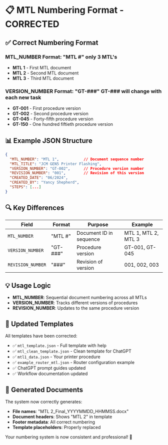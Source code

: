 # 📋 MTL Numbering Format - CORRECTED

## ✅ **Correct Numbering Format**

### MTL_NUMBER Format: "MTL #" only 3 MTL's
- **MTL 1** - First MTL document
- **MTL 2** - Second MTL document  
- **MTL 3** - Third MTL document

### VERSION_NUMBER Format: "GT-###" GT-### will change with each new task
- **GT-001** - First procedure version
- **GT-002** - Second procedure version
- **GT-045** - Forty-fifth procedure version
- **GT-150** - One hundred fiftieth procedure version

## 📊 **Example JSON Structure**

```json
{
  "MTL_NUMBER": "MTL 1",           // Document sequence number
  "MTL_TITLE": "JCM GEN5 Printer Flashing",
  "VERSION_NUMBER": "GT-002",      // Procedure version number
  "REVISION_NUMBER": "001",        // Revision of this version
  "CREATED_DATE": "06/2024",
  "CREATED_BY": "Yancy Shepherd",
  "STEPS": [...]
}
```

## 🔍 **Key Differences**

| Field | Format | Purpose | Example |
|-------|--------|---------|---------|
| `MTL_NUMBER` | "MTL #" | Document ID in sequence | MTL 1, MTL 2, MTL 3 |
| `VERSION_NUMBER` | "GT-###" | Procedure version | GT-001, GT-045 |
| `REVISION_NUMBER` | "###" | Revision of version | 001, 002, 003 |

## 💡 **Usage Logic**

- **MTL_NUMBER**: Sequential document numbering across all MTLs
- **VERSION_NUMBER**: Tracks different versions of procedures
- **REVISION_NUMBER**: Updates to the same procedure version

## 🎯 **Updated Templates**

All templates have been corrected:
- ✅ `mtl_template.json` - Full template with help
- ✅ `mtl_clean_template.json` - Clean template for ChatGPT
- ✅ `mtl1_data.json` - Your printer procedure
- ✅ `example_router_mtl.json` - Router configuration example
- ✅ ChatGPT prompt guides updated
- ✅ Workflow documentation updated

## 🚀 **Generated Documents**

The system now correctly generates:
- **File names**: "MTL 2_Final_YYYYMMDD_HHMMSS.docx"
- **Document headers**: Shows "MTL 2" in template
- **Footer metadata**: All correct numbering
- **Template placeholders**: Properly replaced

Your numbering system is now consistent and professional! 🎉
